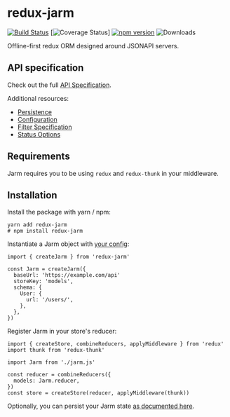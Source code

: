 # redux-jarm

[![Build Status](https://travis-ci.com/bor3ham/redux-jarm.svg?branch=master)](https://travis-ci.com/bor3ham/redux-jarm)
[![Coverage Status](https://coveralls.io/repos/github/bor3ham/redux-jarm/badge.svg?branch=master)]
[![npm version](https://badge.fury.io/js/redux-jarm.svg)](http://badge.fury.io/js/redux-jarm)
![Downloads](http://img.shields.io/npm/dm/redux-jarm.svg?style=flat)

Offline-first redux ORM designed around JSONAPI servers.

## API specification

Check out the full [API Specification](docs/api.md).

Additional resources:

- [Persistence](docs/persist.md)
- [Configuration](docs/config.md)
- [Filter Specification](docs/filter.md)
- [Status Options](docs/status.md)

## Requirements

Jarm requires you to be using `redux` and `redux-thunk` in your middleware.

## Installation

Install the package with yarn / npm:

```
yarn add redux-jarm
# npm install redux-jarm
```

Instantiate a Jarm object with [your config](docs/config.md):

```
import { createJarm } from 'redux-jarm'

const Jarm = createJarm({
  baseUrl: 'https://example.com/api'
  storeKey: 'models',
  schema: {
    User: {
      url: '/users/',
    },
  },
})
```

Register Jarm in your store's reducer:

```
import { createStore, combineReducers, applyMiddleware } from 'redux'
import thunk from 'redux-thunk'

import Jarm from './jarm.js'

const reducer = combineReducers({
  models: Jarm.reducer,
})
const store = createStore(reducer, applyMiddleware(thunk))
```

Optionally, you can persist your Jarm state [as documented here](docs/persist.md).
